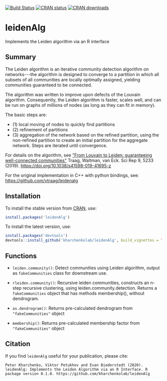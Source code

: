 [![Build Status](https://travis-ci.com/kharchenkolab/leidenAlg.svg?branch=master)](https://travis-ci.com/kharchenkolab/leidenAlg)
[![CRAN status](https://www.r-pkg.org/badges/version/leidenAlg)](https://cran.r-project.org/package=leidenAlg)
[![CRAN downloads](https://cranlogs.r-pkg.org/badges/leidenAlg)](https://cran.r-project.org/package=leidenAlg)

# leidenAlg

Implements the Leiden algorithm via an R interface

## Summary

The Leiden algorithm is an iterative community detection algorithm on networks---the algorithm is designed to converge to a partition in which all subsets of all communities are locally optimally assigned, yielding communities guaranteed to be connected.

The algorithm was written to improve upon defects of the Louvain algorithm. Consequently, the Leiden algorithm is faster, scales well, and can be run on graphs of millions of nodes (as long as they can fit in memory).

The basic steps are:
* (1) local moving of nodes to quickly find partitions
* (2) refinement of partitions
* (3) aggregation of the network based on the refined partition, using the non-refined partition to create an initial partition for the aggregate network. Steps are iterated until convergence.

For details on the algorithm, see ["From Louvain to Leiden: guaranteeing well-connected communities"](https://www.nature.com/articles/s41598-019-41695-z) Traag, Waltman, van Eck. Sci Rep 9, 5233 (2019). https://doi.org/10.1038/s41598-019-41695-z

For the original implementation in C++ with python bindings, see: https://github.com/vtraag/leidenalg

## Installation

To install the stable version from [CRAN](https://CRAN.R-project.org/package=leidenAlg), use:

```r
install.packages('leidenAlg')
```

To install the latest version, use:

```r
install.packages('devtools')
devtools::install_github('kharchenkolab/leidenAlg', build_vignettes = TRUE)
```

## Functions

* `leiden.community()`: Detect communities using Leiden algorithm, output as `fakeCommunities` class for downstream use.

* `rleiden.community()`: Recursive leiden communities, constructs an n-step recursive clustering, using leiden.community.detection. Returns a `fakeCommunities` object that has methods membership(), without dendrogram.

* `as.dendrogram()`: Returns pre-calculated dendrogram from `"fakeCommunities"` object

* `membership()`: Returns pre-calculated membership factor from `"fakeCommunities"` object

## Citation
If you find `leidenAlg` useful for your publication, please cite:

```
Peter Kharchenko, Viktor Petukhov and Evan Biederstedt (2020).
leidenAlg: Implements the Leiden Algorithm via an R Interface. R
package version 0.1.0. https://github.com/kharchenkolab/leidenAlg
```
